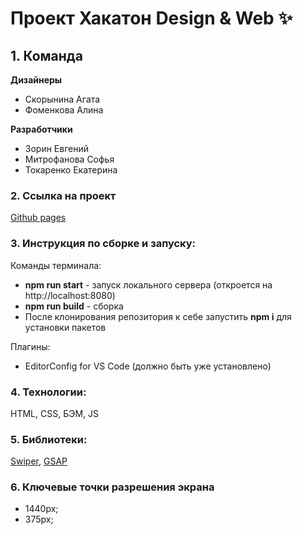 # Проект Хакатон Design & Web :sparkles:

## 1. Команда
**Дизайнеры**
- Скорынина Агата
- Фоменкова Алина

**Разработчики**
- Зорин Евгений
- Митрофанова Софья
- Токаренко Екатерина

### 2. Ссылка на проект
[Github pages](https://nameless501.github.io/Landing_Practicum/)

### 3. Инструкция по сборке и запуску:

Команды терминала:
- **npm run start** - запуск локального сервера (откроется на http://localhost:8080)
- **npm run build** - сборка
- После клонирования репозитория к себе запустить **npm i** для установки пакетов

Плагины:
- EditorConfig for VS Code (должно быть уже установлено)

### 4. Технологии:
HTML, CSS, БЭМ, JS

### 5. Библиотеки: 
[Swiper](https://swiperjs.com/), [GSAP](https://greensock.com/gsap/)

### 6. Ключевые точки разрешения экрана
- 1440px;
- 375px;
